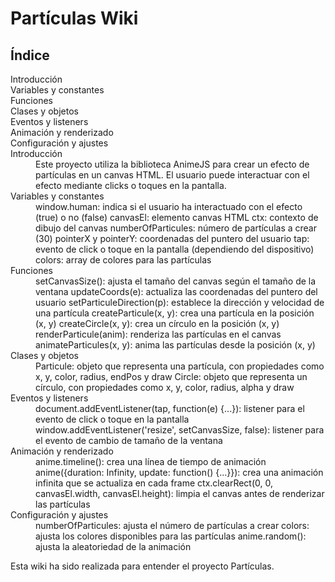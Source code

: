 <h1>Partículas Wiki</h1>
<h2>Índice</h2>
<dl>
<dt>Introducción</dt>
<dt>Variables y constantes</dt>
<dt>Funciones</dt>
<dt>Clases y objetos</dt>
<dt>Eventos y listeners</dt>
<dt>Animación y renderizado</dt>
<dt>Configuración y ajustes</dt>

<dt>Introducción</dt>
<dd>Este proyecto utiliza la biblioteca AnimeJS para crear un efecto de partículas en un canvas HTML. El usuario puede interactuar con el efecto mediante clicks o toques en la pantalla.</dd>
<dt>Variables y constantes</dt>
<dd>window.human: indica si el usuario ha interactuado con el efecto (true) o no (false)
canvasEl: elemento canvas HTML
ctx: contexto de dibujo del canvas
numberOfParticules: número de partículas a crear (30)
pointerX y pointerY: coordenadas del puntero del usuario
tap: evento de click o toque en la pantalla (dependiendo del dispositivo)
colors: array de colores para las partículas</dd>
<dt>Funciones</dt>
<dd>setCanvasSize(): ajusta el tamaño del canvas según el tamaño de la ventana
updateCoords(e): actualiza las coordenadas del puntero del usuario
setParticuleDirection(p): establece la dirección y velocidad de una partícula
createParticule(x, y): crea una partícula en la posición (x, y)
createCircle(x, y): crea un círculo en la posición (x, y)
renderParticule(anim): renderiza las partículas en el canvas
animateParticules(x, y): anima las partículas desde la posición (x, y)</dd>
<dt>Clases y objetos</dt>
<dd>Particule: objeto que representa una partícula, con propiedades como x, y, color, radius, endPos y draw
Circle: objeto que representa un círculo, con propiedades como x, y, color, radius, alpha y draw</dd>
<dt>Eventos y listeners</dt>
<dd>document.addEventListener(tap, function(e) {...}): listener para el evento de click o toque en la pantalla
window.addEventListener('resize', setCanvasSize, false): listener para el evento de cambio de tamaño de la ventana</dd>
<dt>Animación y renderizado</dt>
<dd>anime.timeline(): crea una línea de tiempo de animación
anime({duration: Infinity, update: function() {...}}): crea una animación infinita que se actualiza en cada frame
ctx.clearRect(0, 0, canvasEl.width, canvasEl.height): limpia el canvas antes de renderizar las partículas</dd>
<dt>Configuración y ajustes</dt>
<dd>numberOfParticules: ajusta el número de partículas a crear
colors: ajusta los colores disponibles para las partículas
anime.random(): ajusta la aleatoriedad de la animación</dd>
</dl>
<p>Esta wiki ha sido realizada para entender el proyecto Partículas.</p>
